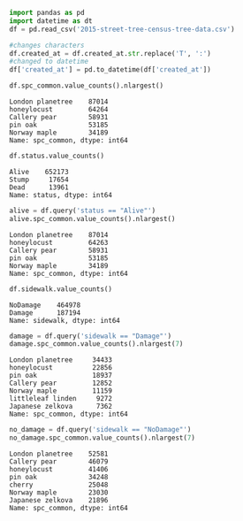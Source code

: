 

```python
import pandas as pd
import datetime as dt
df = pd.read_csv('2015-street-tree-census-tree-data.csv')
```


```python
#changes characters
df.created_at = df.created_at.str.replace('T', ':')
#changed to datetime
df['created_at'] = pd.to_datetime(df['created_at'])
```


```python
df.spc_common.value_counts().nlargest()
```




    London planetree    87014
    honeylocust         64264
    Callery pear        58931
    pin oak             53185
    Norway maple        34189
    Name: spc_common, dtype: int64




```python
df.status.value_counts()
```




    Alive    652173
    Stump     17654
    Dead      13961
    Name: status, dtype: int64




```python
alive = df.query('status == "Alive"')
alive.spc_common.value_counts().nlargest()
```




    London planetree    87014
    honeylocust         64263
    Callery pear        58931
    pin oak             53185
    Norway maple        34189
    Name: spc_common, dtype: int64




```python
df.sidewalk.value_counts()
```




    NoDamage    464978
    Damage      187194
    Name: sidewalk, dtype: int64




```python
damage = df.query('sidewalk == "Damage"')
damage.spc_common.value_counts().nlargest(7)
```




    London planetree     34433
    honeylocust          22856
    pin oak              18937
    Callery pear         12852
    Norway maple         11159
    littleleaf linden     9272
    Japanese zelkova      7362
    Name: spc_common, dtype: int64




```python
no_damage = df.query('sidewalk == "NoDamage"')
no_damage.spc_common.value_counts().nlargest(7)
```




    London planetree    52581
    Callery pear        46079
    honeylocust         41406
    pin oak             34248
    cherry              25048
    Norway maple        23030
    Japanese zelkova    21896
    Name: spc_common, dtype: int64


